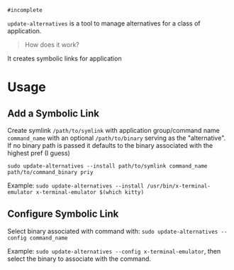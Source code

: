 	#incomplete 

`update-alternatives` is a tool to manage alternatives for a class of application.

> How does it work?

It creates symbolic links for application 

# Usage

## Add a Symbolic Link

Create symlink `/path/to/symlink` with application group/command name `command_name` with an optional `/path/to/binary` serving as the "alternative". If no binary path is passed it defaults to the binary associated with the highest pref (I guess)

`sudo update-alternatives --install path/to/symlink command_name path/to/command_binary priy`

Example: `sudo update-alternatives --install /usr/bin/x-terminal-emulator x-terminal-emulator $(which kitty)`

## Configure Symbolic Link

Select binary associated with command with:
`sudo update-alternatives --config command_name`

Example:
`sudo update-alternatives --config x-terminal-emulator`, then select the binary to associate with the command.
